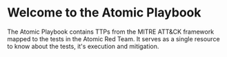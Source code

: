 Welcome to the Atomic Playbook
============================

The Atomic Playbook contains TTPs from the MITRE ATT&CK framework mapped to the tests in the Atomic Red Team. It serves as a single resource to know about the tests, it's execution and mitigation. 